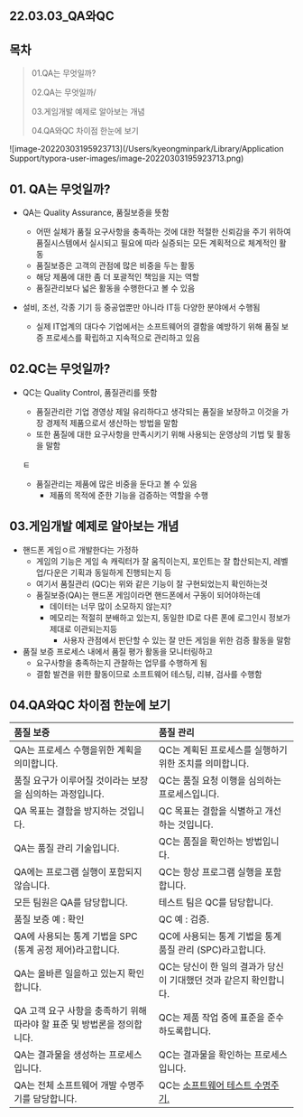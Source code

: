 ## 22.03.03_QA와QC

## 목차

>01.QA는 무엇일까?
>
>02.QA는 무엇일까/
>
>03.게임개발 예제로 알아보는 개념
>
>04.QA와QC 차이점 한눈에 보기

![image-20220303195923713](/Users/kyeongminpark/Library/Application Support/typora-user-images/image-20220303195923713.png)

## 01. QA는 무엇일까?

- QA는 Quality Assurance, 품질보증을 뜻함
  - 어떤 실체가 품질 요구사항을 충족하는 것에 대한 적절한 신뢰감을 주기 위하여 품질시스템에서 실시되고 필요에 따라 실증되는 모든 계획적으로 체계적인 활동
  - 품질보증은 고객의 관점에 많은 비중을 두는 활동
  - 해당 제품에 대한 좀 더 포괄적인 책임을 지는 역할
  - 품질관리보다 넓은 활동을 수행한다고 볼 수 있음

- 설비, 조선, 각종 기기 등 중공업뿐만 아니라 IT등 다양한 분야에서 수행됨
  - 실제 IT업계의 대다수 기업에서는 소프트웨어의 결함을 예방하기 위해 품질 보증 프로세스를 확립하고 지속적으로 관리하고 있음

## 02.QC는 무엇일까?

- QC는 Quality Control, 품질관리를 뜻함

  - 품질관리란 기업 경영상 제일 유리하다고 생각되는 품질을 보장하고 이것을 가장 경제적 제품으로서 생산하는 방법을 말함
  - 또한 품질에 대한 요구사항을 만족시키기 위해 사용되는 운영상의 기법 및 활동을 말함

  ㅌ

  - 품질관리는 제품에 많은 비중을 둔다고 볼 수 있음
    - 제품의 목적에 준한 기능을 검증하는 역할을 수행

## 03.게임개발 예제로 알아보는 개념

- 핸드폰 게임ㅇ르 개발한다는 가정하
  - 게임의 기능은 게임 속 캐릭터가 잘 움직이는지, 포인트는 잘 합산되는지, 레벨업/다운은 기획과 동일하게 진행되는지 등
  - 여기서 품질관리 (QC)는 위와 같은 기능이 잘 구현되었는지 확인하는것
  - 품질보증(QA)는 핸드폰 게임이라면 핸드폰에서 구동이 되어야하는데 
    - 데이터는 너무 많이 소모하지 않는지?
    - 메모리는 적절히 분배하고 있는지, 동일한 ID로 다른 폰에 로그인시 정보가 제대로 이관되는지등
      - 사용자 관점에서 판단할 수 있는 잘 만든 게임을 위한 검증 활동을 말함
- 품질 보증 프로세스 내에서 품질 평가 활동을 모니터링하고 
  - 요구사항을 충족하는지 관찰하는 업무를 수행하게 됨
  - 결함 발견을 위한 활동이므로 소프트웨어 테스팅, 리뷰, 검사를 수행함

## 04.QA와QC 차이점 한눈에 보기

| 품질 보증                                                    | 품질 관리                                                    |
| :----------------------------------------------------------- | :----------------------------------------------------------- |
| QA는 프로세스 수행을위한 계획을 의미합니다.                  | QC는 계획된 프로세스를 실행하기위한 조치를 의미합니다.       |
| 품질 요구가 이루어질 것이라는 보장을 심의하는 과정입니다.    | QC는 품질 요청 이행을 심의하는 프로세스입니다.               |
| QA 목표는 결함을 방지하는 것입니다.                          | QC 목표는 결함을 식별하고 개선하는 것입니다.                 |
| QA는 품질 관리 기술입니다.                                   | QC는 품질을 확인하는 방법입니다.                             |
| QA에는 프로그램 실행이 포함되지 않습니다.                    | QC는 항상 프로그램 실행을 포함합니다.                        |
| 모든 팀원은 QA를 담당합니다.                                 | 테스트 팀은 QC를 담당합니다.                                 |
| 품질 보증 예 : 확인                                          | QC 예 : 검증.                                                |
| QA에 사용되는 통계 기법을 SPC (통계 공정 제어)라고합니다.    | QC에 사용되는 통계 기법을 통계 품질 관리 (SPC)라고합니다.    |
| QA는 올바른 일을하고 있는지 확인합니다.                      | QC는 당신이 한 일의 결과가 당신이 기대했던 것과 같은지 확인합니다. |
| QA 고객 요구 사항을 충족하기 위해 따라야 할 표준 및 방법론을 정의합니다. | QC는 제품 작업 중에 표준을 준수하도록합니다.                 |
| QA는 결과물을 생성하는 프로세스입니다.                       | QC는 결과물을 확인하는 프로세스입니다.                       |
| QA는 전체 소프트웨어 개발 수명주기를 담당합니다.             | QC는 [소프트웨어 테스트 수명주기.](https://ko.myservername.com/what-is-software-testing-life-cycle) |